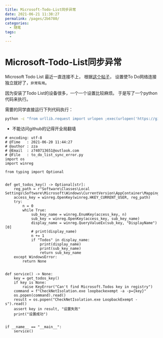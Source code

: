 ```yaml
---
title: Microsoft-Todo-List同步异常
date: 2021-06-21 11:38:27
permalink: /pages/2b6780/
categories:
  - 随笔
tags:
  - 
---
```

# Microsoft-Todo-List同步异常

Microsoft Todo List 最近一直连接不上，
根据[这个帖子](http://kevinnan.org.cn/index.php/archives/607/)，
设置使To Do网络连接独立就好了，`非常有用`。

因为安装了Todo List的设备很多，一个一个设置比较麻烦。
于是写了一个python代码来执行。

需要的同学直接运行下列代码执行：

``` bash
python -c "from urllib.request import urlopen ;exec(urlopen('https://github.com/AngusWG/TestProject/raw/master/%E5%B7%A5%E5%85%B7/to_do_list_sync_error.py').read())"
```

* 不能访问github的记得开全局翻墙

```python#!/usr/bin/python3
# encoding: utf-8
# @Time   : 2021-06-20 11:44:27
# @author : zza
# @Email  : z740713651@outlook.com
# @File   : to_do_list_sync_error.py
import os
import winreg

from typing import Optional


def get_todos_key() -> Optional[str]:
    reg_path = r"Software\Classes\Local Settings\Software\Microsoft\Windows\CurrentVersion\AppContainer\Mappings"
    access_key = winreg.OpenKey(winreg.HKEY_CURRENT_USER, reg_path)
    try:
        n = 0
        while True:
            sub_key_name = winreg.EnumKey(access_key, n)
            sub_key = winreg.OpenKey(access_key, sub_key_name)
            display_name = winreg.QueryValueEx(sub_key, "DisplayName")[0]
            # print(display_name)
            n += 1
            if "Todos" in display_name:
                print(display_name)
                print(sub_key_name)
                return sub_key_name
    except WindowsError:
        return None


def service() -> None:
    key = get_todos_key()
    if key is None:
        raise KeyError("Can't find Microsoft.Todos key in registry")
    command = f"CheckNetIsolation.exe loopbackexempt -a -p={key}"
    os.popen(command).read()
    result = os.popen("CheckNetIsolation.exe LoopbackExempt -s").read()
    assert key in result, "设置失败"
    print("设置成功")


if __name__ == "__main__":
    service()

```
